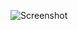 ![Screenshot](https://raw.githubusercontent.com/Cryakl/Ultimate-RAT-Collection/refs/heads/main/AlusinusRat/Alusinus%20RAT%20v0.3/Screenshot.png)

